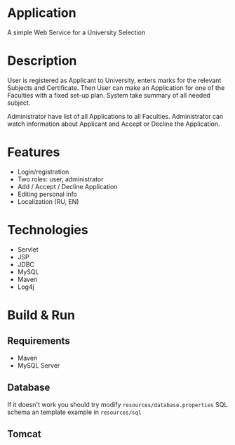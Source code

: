 # Application

A simple Web Service for a University Selection

# Description

User is registered as Applicant to University, enters marks for the relevant Subjects and Certificate.
Then User can make an Application for one of the Faculties with a fixed set-up plan.
System take summary of all needed subject.

Administrator have list of all Applications to all Faculties.
Administrator can watch information about Applicant and Accept or Decline the Application.

# Features

- Login/registration
- Two roles: user, administrator
- Add / Accept / Decline Application
- Editing personal info
- Localization (RU, EN)

# Technologies

- Servlet
- JSP
- JDBC
- MySQL
- Maven
- Log4j

# Build & Run

## Requirements

- Maven
- MySQL Server

## Database

If it doesn't work you should try modify ```resources/database.properties```
SQL schema an template example in ```resources/sql```

## Tomcat

